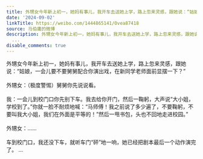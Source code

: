 ```yaml
---
title: 外甥女今年新上初一，她妈有事儿，我开车去送她上学，路上忽来灵感，跟她说：“姑娘，一会儿要不要舅舅配合你演出戏，在新同学老师面前显摆一下？”外甥女：（极...
date: '2024-09-02'
linkTitle: https://weibo.com/1444865141/Ovea87418
source: 马伯庸的微博
description: 外甥女今年新上初一，她妈有事儿，我开车去送她上学，路上忽来灵感，跟她说：“姑娘，一会儿要不要舅舅配合你演出戏，在新同学老师面前显摆一下？”<br><br>外甥女：（极度警惕）舅舅你先说说看。<br><br>我：一会儿到校门口你先别下车。我去给你开门，然后一鞠躬，大声说“大小姐，学校到了。”你就一脸不耐烦地喊：“马师傅！我之前说了多少遍了，不要鞠躬，不要叫我大小姐，我们在外面是平等的！”然后一甩书包，头也不回地走进校园。”<br><br>外甥女：……<br><br>车到校门口，我还没下车，就听车门“砰”地一响，她已经把剧本最后一个动作演完了。
  ...
disable_comments: true
---
```

外甥女今年新上初一，她妈有事儿，我开车去送她上学，路上忽来灵感，跟她说：“姑娘，一会儿要不要舅舅配合你演出戏，在新同学老师面前显摆一下？”<br><br>外甥女：（极度警惕）舅舅你先说说看。<br><br>我：一会儿到校门口你先别下车。我去给你开门，然后一鞠躬，大声说“大小姐，学校到了。”你就一脸不耐烦地喊：“马师傅！我之前说了多少遍了，不要鞠躬，不要叫我大小姐，我们在外面是平等的！”然后一甩书包，头也不回地走进校园。”<br><br>外甥女：……<br><br>车到校门口，我还没下车，就听车门“砰”地一响，她已经把剧本最后一个动作演完了。 ...